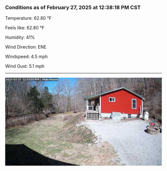 ### Conditions as of February 27, 2025 at 12:38:18 PM CST 

Temperature: 62.80 &deg;F

Feels like: 62.80 &deg;F

Humidity: 41%

Wind Direction: ENE

Windspeed: 4.5 mph

Wind Gust: 5.1 mph

---

<img src="./images/latest.jpeg"/>

